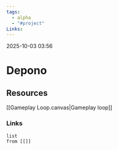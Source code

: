 ```yaml
---
tags:
  - alpha
  - "#project"
Links:
---
```

2025-10-03 03:56

# Depono


## Resources
[[Gameplay Loop.canvas|Gameplay loop]]
### Links
```dataview
list
from [[]]
```






